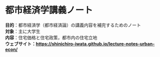 # 都市経済学講義ノート
<b>目的</b>：都市経済学（都市経済論）の講義内容を補完するためのノート
<br><b>対象</b>：主に大学生
<br><b>内容</b>：住宅価格と住宅政策，都市内の住宅立地
<br><b>ウェブサイト<b>：https://shinichiro-iwata.github.io/lecture-notes-urban-econ/
